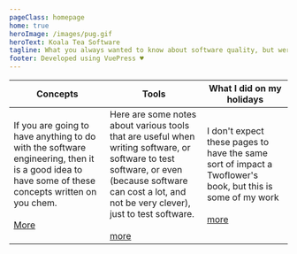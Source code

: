 ```yaml
---
pageClass: homepage
home: true
heroImage: /images/pug.gif
heroText: Koala Tea Software
tagline: What you always wanted to know about software quality, but were too shy to ask
footer: Developed using VuePress ♥️
---
```

| Concepts | Tools | What I did on my holidays
| --- | --- | --- |
| If you are going to have anything to do with the software engineering, then it is a good idea to have some of these concepts written on you chem. <br><br>[More](/concepts/) | Here are some notes about various tools that are useful when writing software, or software to test software, or even (because software can cost a lot, and not be very clever), just to test software. <br><br> [more](/tools/) | I don't expect these pages to have the same sort of impact a Twoflower's book, but this is some of my work <br><br>[more](/portfolio/) |
